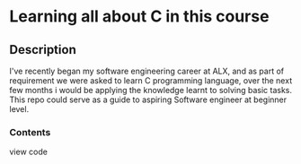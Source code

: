 <h1> Learning all about C in this course </h1> 
<h2> Description </h2>
I've recently began my software engineering career at ALX, and as part of requirement we were asked to learn C programming language, over the next few months i would be applying the knowledge learnt to solving basic tasks. This repo could serve as a guide to aspiring Software engineer at beginner level.
<h3> Contents</h3>
view code

